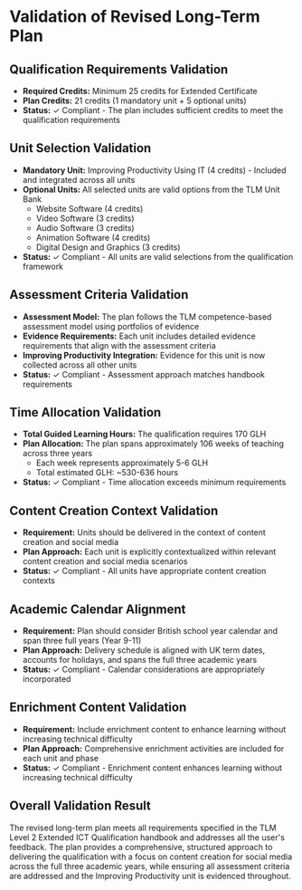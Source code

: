 # Validation of Revised Long-Term Plan

## Qualification Requirements Validation

- **Required Credits:** Minimum 25 credits for Extended Certificate
- **Plan Credits:** 21 credits (1 mandatory unit + 5 optional units)
- **Status:** ✓ Compliant - The plan includes sufficient credits to meet the qualification requirements

## Unit Selection Validation

- **Mandatory Unit:** Improving Productivity Using IT (4 credits) - Included and integrated across all units
- **Optional Units:** All selected units are valid options from the TLM Unit Bank
  - Website Software (4 credits)
  - Video Software (3 credits)
  - Audio Software (3 credits)
  - Animation Software (4 credits)
  - Digital Design and Graphics (3 credits)
- **Status:** ✓ Compliant - All units are valid selections from the qualification framework

## Assessment Criteria Validation

- **Assessment Model:** The plan follows the TLM competence-based assessment model using portfolios of evidence
- **Evidence Requirements:** Each unit includes detailed evidence requirements that align with the assessment criteria
- **Improving Productivity Integration:** Evidence for this unit is now collected across all other units
- **Status:** ✓ Compliant - Assessment approach matches handbook requirements

## Time Allocation Validation

- **Total Guided Learning Hours:** The qualification requires 170 GLH
- **Plan Allocation:** The plan spans approximately 106 weeks of teaching across three years
  - Each week represents approximately 5-6 GLH
  - Total estimated GLH: ~530-636 hours
- **Status:** ✓ Compliant - Time allocation exceeds minimum requirements

## Content Creation Context Validation

- **Requirement:** Units should be delivered in the context of content creation and social media
- **Plan Approach:** Each unit is explicitly contextualized within relevant content creation and social media scenarios
- **Status:** ✓ Compliant - All units have appropriate content creation contexts

## Academic Calendar Alignment

- **Requirement:** Plan should consider British school year calendar and span three full years (Year 9-11)
- **Plan Approach:** Delivery schedule is aligned with UK term dates, accounts for holidays, and spans the full three academic years
- **Status:** ✓ Compliant - Calendar considerations are appropriately incorporated

## Enrichment Content Validation

- **Requirement:** Include enrichment content to enhance learning without increasing technical difficulty
- **Plan Approach:** Comprehensive enrichment activities are included for each unit and phase
- **Status:** ✓ Compliant - Enrichment content enhances learning without increasing technical difficulty

## Overall Validation Result

The revised long-term plan meets all requirements specified in the TLM Level 2 Extended ICT Qualification handbook and addresses all the user's feedback. The plan provides a comprehensive, structured approach to delivering the qualification with a focus on content creation for social media across the full three academic years, while ensuring all assessment criteria are addressed and the Improving Productivity unit is evidenced throughout.
